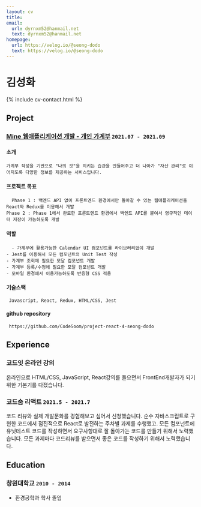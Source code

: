 ```yaml
---
layout: cv
title: 
email:
  url: dyrnxm52@hanmail.net
  text: dyrnxm52@hanmail.net
homepage:
  url: https://velog.io/@seong-dodo
  text: https://velog.io/@seong-dodo
---
```


# 김성화

<!--
include contact information from the front matter
Supported arguments:
    - homepage: url, text
    - phone
    - email
-->

{% include cv-contact.html %}



## Project

### [**Mine 웹애플리케이션 개발 - 개인 가계부**](https://github.com/CodeSoom/project-react-4-seong-dodo) `2021.07 - 2021.09`

  #### 소개
    가계부 작성을 기반으로 "나의 것"을 지키는 습관을 만들어주고 더 나아가 "자산 관리"로 이어지도록 다양한 정보를 제공하는 서비스입니다.

 
  #### 프로젝트 목표
 	  Phase 1 : 백엔드 API 없이 프론트엔드 환경에서만 돌아갈 수 있는 웹애플리케이션을 React와 Redux를 이용해서 개발
    Phase 2 : Phase 1에서 완료한 프론트엔드 환경에서 백엔드 API를 붙여서 영구적인 데이터 저장이 가능하도록 개발
   
  #### 역할
 
 	  - 가계부에 활용가능한 Calendar UI 컴포넌트를 라이브러리없이 개발
    - Jest를 이용해서 모든 컴포넌트의 Unit Test 작성
    - 가계부 조회에 필요한 모달 컴포넌트 개발
    - 가계부 등록/수정에 필요한 모달 컴포넌트 개발
    - 모바일 환경에서 이용가능하도록 반응형 CSS 적용
  
  #### 기술스택

 	 Javascript, React, Redux, HTML/CSS, Jest
   
  #### github repository


 	 https://github.com/CodeSoom/project-react-4-seong-dodo





## Experience



### **코드잇 온라인 강의** 

온라인으로 HTML/CSS, JavaScript, React강의를 들으면서 FrontEnd개발자가 되기 위한 기본기를 다졌습니다.



### **코드숨 리액트** `2021.5 - 2021.7`

코드 리뷰와 실제 개발문화를 경험해보고 싶어서 신청했습니다. 순수 자바스크립트로 구현한 코드에서 점진적으로 React로 발전하는 주차별 과제를 수행했고. 모든 컴포넌트에 유닛테스트 코드를 작성하면서 요구사항대로 잘 돌아가는 코드를 만들기 위해서 노력했습니다. 모든 과제마다 코드리뷰를 받으면서 좋은 코드를 작성하기 위해서 노력했습니다.




## Education


### **창원대학교** `2010 - 2014`

- 환경공학과 학사 졸업


<!-- ### Footer

Last updated: May 2013 -->
